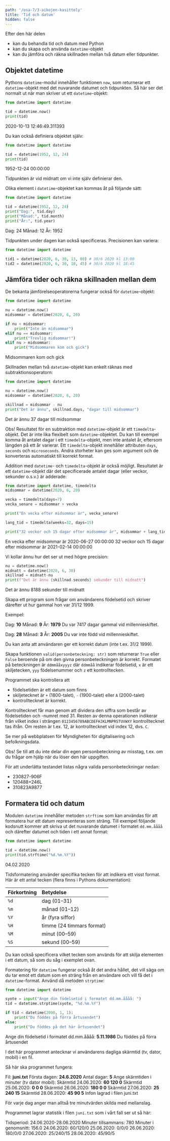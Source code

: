 ```yaml
---
path: '/osa-7/3-aikojen-kasittely'
title: 'Tid och datum'
hidden: false
---
```


<text-box variant='learningObjectives' name='Lärandemål'>

Efter den här delen

* kan du behandla tid och datum med Python
* kan du skapa och använda `datetime`-objekt
* kan du jämföra och räkna skillnaden mellan två datum eller tidpunkter.

</text-box>

## Objektet datetime

Pythons `datetime`-modul innehåller funktionen `now`, som returnerar ett `datetime`-objekt med det nuvarande datumet och tidpunkten. Så här ser det normalt ut när man skriver ut ett `datetime`-objekt:

```python
from datetime import datetime

tid = datetime.now()
print(tid)
```

<sample-output>

2020-10-13 12:46:49.311393

</sample-output>

Du kan också definiera objektet själv:

```python
from datetime import datetime

tid = datetime(1952, 12, 24)
print(tid)
```

<sample-output>

1952-12-24 00:00:00

</sample-output>

Tidpunkten är vid midnatt om vi inte själv definierar den.

Olika element i `datetime`-objektet kan kommas åt på följande sätt:

```python
from datetime import datetime

tid = datetime(1952, 12, 24)
print("Dag:", tid.day)
print("Månad:", tid.month)
print("År:", tid.year)
```

<sample-output>

Dag: 24
Månad: 12
År: 1952

</sample-output>

Tidpunkten under dagen kan också specificeras. Precisionen kan variera:

```python
from datetime import datetime

tid1 = datetime(2020, 6, 30, 13, 00) # 30/6 2020 kl 13:00
tid2 = datetime(2020, 6, 30, 18, 45) # 30/6 2020 kl 18:45
```

## Jämföra tider och räkna skillnaden mellan dem

De bekanta jämförelseoperatorerna fungerar också för `datetime`-objekt:

```python
from datetime import datetime

nu = datetime.now()
midsommar = datetime(2020, 6, 20)

if nu < midsommar:
    print("Inte än midsommar")
elif nu == midsommar:
    print("Trevlig midsommar!")
elif nu > midsommar:
    print("Midsommaren kom och gick")
```

<sample-output>

Midsommaren kom och gick

</sample-output>

Skillnaden mellan två `datetime`-objekt kan enkelt räknas med subtraktionsoperatorn:

```python
from datetime import datetime

nu = datetime.now()
midsommar = datetime(2020, 6, 20)

skillnad = midsommar - nu
print("Det är ännu", skillnad.days, "dagar till midsommar")
```

<sample-output>

Det är ännu 37 dagar till midsommar

</sample-output>

Obs! Resultatet för en subtraktion med `datetime`-objekt är ett `timedelta`-objekt. Det är inte lika flexibelt som `datetime`-objektet. Du kan till exempel komma åt antalet dagar i ett `timedelta`-objekt, men inte antalet år, eftersom längden på ett år varierar. Ett `timedelta`-objekt innehåller attributen `days`, `seconds` och `microseconds`. Andra storheter kan ges som argument och de konverteras automatiskt till korrekt format.

Addition med `datetime`- och `timedelta`-objekt är också möjligt. Resultatet är ett `datetime`-objekt där det specificerade antalet dagar (eller veckor, sekunder o.s.v.) är adderade:

```python
from datetime import datetime, timedelta
midsommar = datetime(2020, 6, 20)

vecka = timedelta(days=7)
vecka_senare = midsommar + vecka

print("En vecka efter midsommar är", vecka_senare)

lang_tid = timedelta(weeks=32, days=15)

print("32 veckor och 15 dagar efter midsommar är", midsommar + lang_tid)
```

<sample-output>

En vecka efter midsommar är 2020-06-27 00:00:00
32 veckor och 15 dagar efter midsommar är 2021-02-14 00:00:00

</sample-output>

Vi kollar ännu hur det ser ut med högre precision:

```python
nu = datetime.now()
midnatt = datetime(2020, 6, 30)
skillnad = midnatt-nu
print(f"Det är ännu {skillnad.seconds} sekunder till midnatt")
```

<sample-output>

Det är ännu 8188 sekunder till midnatt

</sample-output>

<programming-exercise name='Kuinka vanha' tmcname='osa07-09_kuinka_vanha'>

Skapa ett program som frågar om användarens födelsetid och skriver därefter ut hur gammal hon var 31/12 1999.

Exempel:

<sample-output>

Dag: **10**
Månad: **9**
År: **1979**
Du var 7417 dagar gammal vid millennieskiftet.

</sample-output>

<sample-output>

Dag: **28**
Månad: **3**
År: **2005**
Du var inte född vid millennieskiftet.

</sample-output>

Du kan anta att användaren ger ett korrekt datum (inte t.ex. 31/2 1999).

</programming-exercise>

<programming-exercise name='Henkilötunnus oikein?' tmcname='osa07-10_henkilotunnus_oikein'>

Skapa funktionen `valid(personbeteckning: str)` som returnerar `True` eller `False` beroende på om den givna personbeteckningen är korrekt. Formatet på beteckningen är `ddmmååxyyyz` där `ddmmåå` indikerar födelsetid, `x` är ett skiljetecken, `yyy` födelsenummer och `z` ett kontrolltecken.

Programmet ska kontrollera att

* födelsetiden är ett datum som finns
* skiljetecknet är `+` (1800-talet), `-` (1900-talet) eller `A` (2000-talet)
* kontrolltecknet är korrekt.

Kontrolltecknet får man genom att dividera den siffra som består av födelsetiden och -numret med 31. Resten av denna operationen indikerar från vilket index i strängen `0123456789ABCDEFHJKLMNPRSTUVWXY` kontrolltecknet tas ifrån. Om resten är t.ex. 12, är kontrolltecknet vid index 12, dvs. `C`.

Se mer på webbplatsen för Myndigheten för digitalisering och befolkningsdata.

Obs! Se till att du inte delar din egen personbeteckning av misstag, t.ex. om du frågar om hjälp när du löser den här uppgiften.

För att underlätta testandet listas några valida personbeteckningar nedan:

* 230827-906F
* 120488+246L
* 310823A9877

</programming-exercise>

## Formatera tid och datum

Modulen `datetime` innehåller metoden `strftime` som kan användas för att formatera hur ett datum representeras som sträng. Till exempel följande kodsnutt kommer att skriva ut det nuvarande datumet i formatet `dd.mm.åååå` och därefter datumet och tiden i ett annat format:

```python
from datetime import datetime

tid = datetime.now()
print(tid.strftime("%d.%m.%Y"))
```

<sample-output>

04.02.2020

</sample-output>

Tidsformatering använder specifika tecken för att indikera ett visst format. Här är ett antal tecken (flera finns i Pythons dokumentation):

Förkortning | Betydelse
:-----------|:---------
`%d`        | dag (01–31)
`%m`        | månad (01–12)
`%Y`        | år (fyra siffor)
`%H`        | timme (24 timmars format)
`%M`        | minut (00–59)
`%S`        | sekund (00–59)

Du kan också specificera vilket tecken som används för att skilja elementen i ett datum, så som du såg i exemplet ovan.

Formatering för `datetime` fungerar också åt det andra hållet, det vill säga om du tar emot ett datum som en sträng från en användare och vill få det i `datetime`-format. Använd då metoden `strptime`:

```python
from datetime import datetime

syote = input("Ange din födelsetid i formatet dd.mm.åååå: ")
tid = datetime.strptime(syote, "%d.%m.%Y")

if tid < datetime(2000, 1, 1):
    print("Du föddes på förra årtusendet")
else:
    print("Du föddes på det här årtusendet")
```

<sample-output>

Ange din födelsetid i formatet dd.mm.åååå: **5.11.1986**
Du föddes på förra årtusendet

</sample-output>

<programming-exercise name='Ruutuaika' tmcname='osa07-11_ruutuaika'>

I det här programmet antecknar vi användarens dagliga skärmtid (tv, dator, mobil) i en fil.

Så här ska programmet fungera:

<sample-output>

Fil: **juni.txt**
Första dagen: **24.6.2020**
Antal dagar: **5**
Ange skärmtiden i minuter (tv dator mobil):
Skärmtid 24.06.2020: **60 120 0**
Skärmtid 25.06.2020: **0 0 0**
Skärmtid 26.06.2020: **180 0 0**
Skärmtid 27.06.2020: **25 240 15**
Skärmtid 28.06.2020: **45 90 5**
Infon lagrad i filen juni.txt

</sample-output>

För varje dag anger man alltså tre minutvärden skilda med mellanslag.

Programmet lagrar statistik i filen `juni.txt` som i vårt fall ser ut så här:

<sample-data>

Tidsperiod: 24.06.2020-28.06.2020
Minuter tillsammans: 780
Minuter i genomsnitt: 156.0
24.06.2020: 60/120/0
25.06.2020: 0/0/0
26.06.2020: 180/0/0
27.06.2020: 25/240/15
28.06.2020: 45/90/5

</sample-data>

</programming-exercise>

<quiz id="272963db-2dee-56c0-8be6-258e68a3e166"></quiz>
